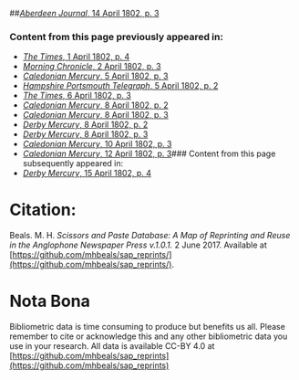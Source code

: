 ##[*Aberdeen Journal*, 14 April 1802, p. 3](https://mhbeals.github.io/sap_html/Aberdeen-Journal/Aberdeen-Journal-14-April-1802-p-3)

### Content from this page previously appeared in:
+ [*The Times*, 1 April 1802, p. 4](https://mhbeals.github.io/sap_html/The-Times/The-Times-1-April-1802-p-4)
+ [*Morning Chronicle*, 2 April 1802, p. 3](https://mhbeals.github.io/sap_html/Morning-Chronicle/Morning-Chronicle-2-April-1802-p-3)
+ [*Caledonian Mercury*, 5 April 1802, p. 3](https://mhbeals.github.io/sap_html/Caledonian-Mercury/Caledonian-Mercury-5-April-1802-p-3)
+ [*Hampshire Portsmouth Telegraph*, 5 April 1802, p. 2](https://mhbeals.github.io/sap_html/Hampshire-Portsmouth-Telegraph/Hampshire-Portsmouth-Telegraph-5-April-1802-p-2)
+ [*The Times*, 6 April 1802, p. 3](https://mhbeals.github.io/sap_html/The-Times/The-Times-6-April-1802-p-3)
+ [*Caledonian Mercury*, 8 April 1802, p. 2](https://mhbeals.github.io/sap_html/Caledonian-Mercury/Caledonian-Mercury-8-April-1802-p-2)
+ [*Caledonian Mercury*, 8 April 1802, p. 3](https://mhbeals.github.io/sap_html/Caledonian-Mercury/Caledonian-Mercury-8-April-1802-p-3)
+ [*Derby Mercury*, 8 April 1802, p. 2](https://mhbeals.github.io/sap_html/Derby-Mercury/Derby-Mercury-8-April-1802-p-2)
+ [*Derby Mercury*, 8 April 1802, p. 3](https://mhbeals.github.io/sap_html/Derby-Mercury/Derby-Mercury-8-April-1802-p-3)
+ [*Caledonian Mercury*, 10 April 1802, p. 3](https://mhbeals.github.io/sap_html/Caledonian-Mercury/Caledonian-Mercury-10-April-1802-p-3)
+ [*Caledonian Mercury*, 12 April 1802, p. 3](https://mhbeals.github.io/sap_html/Caledonian-Mercury/Caledonian-Mercury-12-April-1802-p-3)### Content from this page subsequently appeared in:
+ [*Derby Mercury*, 15 April 1802, p. 4](https://mhbeals.github.io/sap_html/Derby-Mercury/Derby-Mercury-15-April-1802-p-4)
                    
# Citation: 

Beals. M. H. *Scissors and Paste Database: A Map of Reprinting and Reuse in the Anglophone Newspaper Press v.1.0.1.* 2 June 2017. Available at [https://github.com/mhbeals/sap_reprints/](https://github.com/mhbeals/sap_reprints/). 
                    
# Nota Bona

Bibliometric data is time consuming to produce but benefits us all. Please remember to cite or acknowledge this and any other bibliometric data you use in your research. All data is available CC-BY 4.0 at [https://github.com/mhbeals/sap_reprints](https://github.com/mhbeals/sap_reprints)